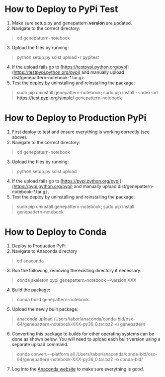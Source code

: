 # How to Deploy to PyPi Test

1. Make sure setup.py and genepattern.__version__ are updated.
2. Navigate to the correct directory:
> cd genepattern-notebook
3. Upload the files by running:
> python setup.py sdist upload -r pypitest
4. If the upload fails go to [https://testpypi.python.org/pypi](https://testpypi.python.org/pypi) and manually upload dist/genepattern-notebook-*.tar.gz.
5. Test the deploy by uninstalling and reinstalling the package: 
> sudo pip uninstall genepattern-notebook;
> sudo pip install --index-url https://test.pypi.org/simple/ genepattern-notebook

# How to Deploy to Production PyPi

1. First deploy to test and ensure everything is working correctly (see above).
2. Navigate to the correct directory:
> cd genepattern-notebook
3. Upload the files by running:
> python setup.py sdist upload
4. If the upload fails go to [https://pypi.python.org/pypi](https://pypi.python.org/pypi) and manually upload dist/genepattern-notebook-*.tar.gz.
5. Test the deploy by uninstalling and reinstalling the package: 
> sudo pip uninstall genepattern-notebook;
> sudo pip install genepattern-notebook

# How to Deploy to Conda

1. Deploy to Production PyPi
2. Navigate to Anaconda directory
> cd anaconda
3. Run the following, removing the existing directory if necessary:
> conda skeleton pypi genepattern-notebook --version XXX
4. Build the package:
> conda build genepattern-notebook
5. Upload the newly built package:
> anaconda upload /Users/tabor/anaconda/conda-bld/osx-64/genepattern-notebook-XXX-py36_0.tar.bz2 -u genepattern
6. Converting this package to builds for other operating systems can be done as shown below. You will need to upload each 
built version using a separate upload command.
> conda convert --platform all /Users/tabor/anaconda/conda-bld/osx-64/genepattern-notebook-XXX-py36_0.tar.bz2 -o conda-bld/
7. Log into the [Anaconda website](https://anaconda.org/) to make sure everything is good.